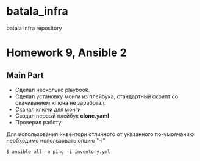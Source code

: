 # batala_infra
batala Infra repository
# Homework 9, Ansible 2

## Main Part

* Сделал несколько playbook.
* Сделал установку монги из плейбука, стандартный скрипт со скачиванием ключа не заработал.
 * Скачал ключи для монги  
* Создал первый плейбук **clone.yaml**
* Проверил работу

Для использования инвентори отличного от указанного по-умолчанию необходимо использовать опцию "-i"
```
$ ansible all -m ping -i inventory.yml
